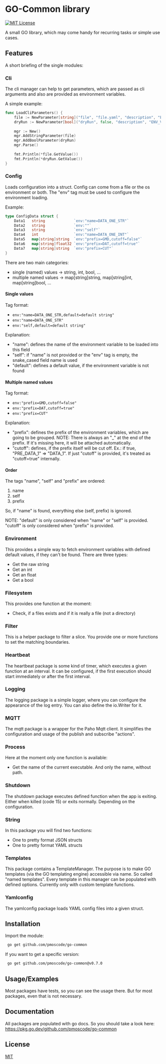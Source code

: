 # GO-Common library

[![MIT License](https://img.shields.io/badge/License-MIT-green.svg)](https://choosealicense.com/licenses/mit/)

A small GO library, which may come handy for recurring tasks or simple use cases.

## Features

A short briefing of the single modules:

### Cli

The cli manager can help to get parameters, which are passed as cli arguments and also are provided as environment variables.

A simple example:

```go 
func LoadCliParameters() {
    file := NewParameter[string]("file", "file.yaml", "description", "ENV_VAR_FILE")
    dryRun := NewParameter[bool]("dryRun", false, "description", "ENV_VAR_DRY_RUN")
    
    mgr := New()
    mgr.AddStringParameter(file)
    mgr.AddBoolParameter(dryRun)
    mgr.Parse()
    
    fmt.Println(*file.GetValue())
    fmt.Println(*dryRun.GetValue())
}
```

### Config

Loads configuration into a struct. Config can come from a file or the os environment or both.
The "env" tag must be used to configure the environment loading.

Example:
```go
type ConfigData struct {
	Data1   string             `env:"name=DATA_ONE_STR"`
	Data2   string             `env:""`
	Data3   string             `env:"self"`
    Data4   int                `env:"name=DATA_ONE_INT"`
    Data5   map[string]string  `env:"prefix=GMD,cutoff=false"`
    Data6   map[string]float32 `env:"prefix=DAT,cutoff=true"`
    Data7   map[string]string  `env:"prefix=CUT"`
}
```

There are two main categories:

- single (named) values -> string, int, bool, ...
- multiple named values -> map[string]string, map[string]int, map[string]bool, ...

#### Single values

Tag format: 
- `env:"name=DATA_ONE_STR,default=default string"`
- `env:"name=DATA_ONE_STR"`
- `env:"self,default=default string"`

Explanation:

- "name": defines the name of the environment variable to be loaded into this field
- "self": if "name" is not provided or the "env" tag is empty, the snake_cased field name is used
- "default": defines a default value, if the environment variable is not found

#### Multiple named values

Tag format:
- `env:"prefix=GMD,cutoff=false"`
- `env:"prefix=DAT,cutoff=true"`
- `env:"prefix=CUT"`

Explanation:

- "prefix": defines the prefix of the environment variables, which are going to be grouped. NOTE: There is always an "_" at the end of the prefix. If it's missing here, it will be attached automatically.
- "cutoff": defines, if the prefix itself will be cut off. Ex.: if true, "PRE_DATA_1" => "DATA_1". If just "cutoff" is provided, it's treated as "cutoff=true" internally.

#### Order

The tags "name", "self" and "prefix" are ordered:

1. name
2. self
3. prefix

So, if "name" is found, everything else (self, prefix) is ignored.

NOTE: "default" is only considered when "name" or "self" is provided.
"cutoff" is only considered when "prefix" is provided.

### Environment
This provides a simple way to fetch environment variables with defined default values, if they can't be found.
There are three types:
- Get the raw string
- Get an int
- Get an float
- Get a bool

### Filesystem
This provides one function at the moment:
- Check, if a files exists and if it is really a file (not a directory)

### Filter
This is a helper package to filter a slice. You provide one or more functions to set the matching boundaries.

### Heartbeat
The heartbeat package is some kind of timer, which executes a given function at an interval.
It can be configured, if the first execution should start immediately or after the first interval.

### Logging
The logging package is a simple logger, where you can configure the appearance of the log entry.
You can also define the io.Writer for it.

### MQTT
The mqtt package is a wrapper for the Paho Mqtt client.
It simplifies the configuration and usage of the publish and subscribe "actions".

### Process
Here at the moment only one function is available:
- Get the name of the current executable. And only the name, without path.

### Shutdown
The shutdown package executes defined function when the app is exiting.
Either when killed (code 15) or exits normally. Depending on the configuration.

### String
In this package you will find two functions:
- One to pretty format JSON structs
- One to pretty format YAML structs

### Templates
This package contains a TemplateManager. The purpose is to make GO templates (via the GO templating engine)
accessible via name. So called "named templates".
Every template in this manager can be populated with defined options. Currently only with custom template functions.

### Yamlconfig
The yamlconfig package loads YAML config files into a given struct.

## Installation

Import the module:

```bash
 go get github.com/pmoscode/go-common
```
If you want to get a specific version:

```bash
 go get github.com/pmoscode/go-common@v0.7.0
```
    
## Usage/Examples

Most packages have tests, so you can see the usage there.
But for most packages, even that is not necessary.

## Documentation

All packages are populated with go docs. So you should take a look here:
https://pkg.go.dev/github.com/pmoscode/go-common


## License

[MIT](https://choosealicense.com/licenses/mit/)

